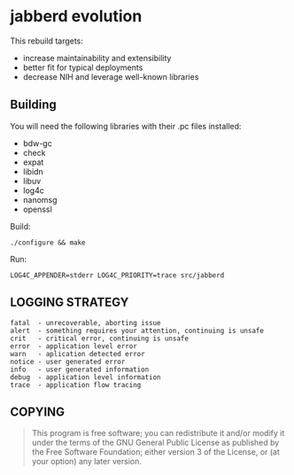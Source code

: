 jabberd evolution
=================

This rebuild targets:

- increase maintainability and extensibility
- better fit for typical deployments
- decrease NIH and leverage well-known libraries


Building
--------

You will need the following libraries with their .pc files installed:

- bdw-gc
- check
- expat
- libidn
- libuv
- log4c
- nanomsg
- openssl

Build:

    ./configure && make

Run:

    LOG4C_APPENDER=stderr LOG4C_PRIORITY=trace src/jabberd


LOGGING STRATEGY
----------------
    fatal  - unrecoverable, aborting issue
    alert  - something requires your attention, continuing is unsafe
    crit   - critical error, continuing is unsafe
    error  - application level error
    warn   - aplication detected error
    notice - user generated error
    info   - user generated information
    debug  - application level information
    trace  - application flow tracing


COPYING
-------
> This program is free software; you can redistribute it and/or modify
> it under the terms of the GNU General Public License as published by
> the Free Software Foundation; either version 3 of the License, or
> (at your option) any later version.

